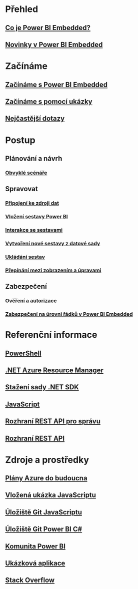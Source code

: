 # Přehled
## [Co je Power BI Embedded?](power-bi-embedded-what-is-power-bi-embedded.md)
## [Novinky v Power BI Embedded](power-bi-embedded-whats-new.md)

# Začínáme
## [Začínáme s Power BI Embedded](power-bi-embedded-get-started.md)
## [Začínáme s pomocí ukázky](power-bi-embedded-get-started-sample.md)
## [Nejčastější dotazy](power-bi-embedded-faq.md)

# Postup
## Plánování a návrh
### [Obvyklé scénáře](power-bi-embedded-scenarios.md)

## Spravovat
### [Připojení ke zdroji dat](power-bi-embedded-connect-datasource.md)
### [Vložení sestavy Power BI](power-bi-embedded-embed-report.md)
### [Interakce se sestavami](power-bi-embedded-interact-with-reports.md)
### [Vytvoření nové sestavy z datové sady](power-bi-embedded-create-report-from-dataset.md)
### [Ukládání sestav](power-bi-embedded-save-reports.md)
### [Přepínání mezi zobrazením a úpravami](power-bi-embedded-toggle-mode.md)

## Zabezpečení
### [Ověření a autorizace](power-bi-embedded-app-token-flow.md)
### [Zabezpečení na úrovni řádků v Power BI Embedded](power-bi-embedded-rls.md)

# Referenční informace
## [PowerShell](/powershell/module/azurerm.powerbiembedded)
## [.NET Azure Resource Manager](/dotnet/api/microsoft.azure.management.powerbiembedded)
## [Stažení sady .NET SDK](https://www.nuget.org/profiles/powerbi)
## [JavaScript](https://github.com/Microsoft/PowerBI-JavaScript/wiki)
## [Rozhraní REST API pro správu](/rest/api/powerbiembedded/)
## [Rozhraní REST API](https://msdn.microsoft.com/library/azure/mt711507.aspx)


# Zdroje a prostředky
## [Plány Azure do budoucna](https://azure.microsoft.com/roadmap/?category=intelligence-analytics)
## [Vložená ukázka JavaScriptu](https://microsoft.github.io/PowerBI-JavaScript/demo/)
## [Úložiště Git JavaScriptu](https://github.com/Microsoft/PowerBI-JavaScript)
## [Úložiště Git Power BI C#](https://github.com/Microsoft/PowerBI-CSharp)
## [Komunita Power BI](http://community.powerbi.com/t5/Developer/bd-p/Developer)
## [Ukázková aplikace](https://github.com/Azure-Samples/power-bi-embedded-integrate-report-into-web-app/)
## [Stack Overflow](http://stackoverflow.com/questions/tagged/powerbi)
